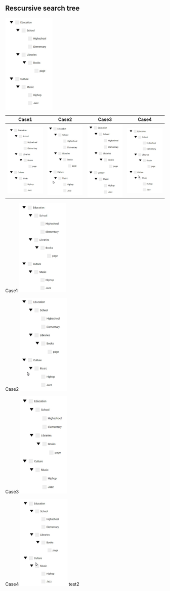 ## Rescursive search tree


<img src="./assets/treeview.gif" width="150" />

| Case1  | Case2 | Case3 | Case4 |
| ------------- | ------------- | ------------- | ------------- |
| <img src="./assets/treviewcase1.gif" width="150" />  | <img src="./assets/treewviewcase1b.gif" width="150" /> | <img src="./assets/treeviewcase2.gif" width="150" /> | <img src="./assets/treeviewcase3.gif" width="150" /> 

Case1
<img src="./assets/treviewcase1.gif" width="150" />

Case2
<img src="./assets/treewviewcase1b.gif" width="150" />

Case3
<img src="./assets/treeviewcase2.gif" width="150" />

Case4
<img src="./assets/treeviewcase3.gif" width="150" />
test2